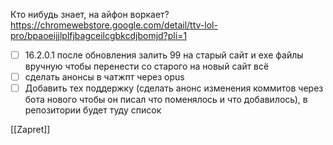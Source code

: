 Кто нибудь знает, на айфон воркает?
https://chromewebstore.google.com/detail/ttv-lol-pro/bpaoeijjlplfjbagceilcgbkcdjbomjd?pli=1

- [ ] 16.2.0.1 после обновления залить 99 на старый сайт и еxe файлы вручную чтобы перенести со старого на новый сайт всё
- [ ] сделать анонсы в чатжпт через opus
- [ ] Добавить тех поддержку (сделать анонс изменения коммитов через бота нового чтобы он писал что поменялось и что добавилось), в репозитории будет туду список

[[Zapret]]